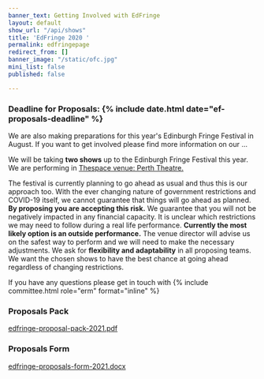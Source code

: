 ```yaml
---
banner_text: Getting Involved with EdFringe
layout: default
show_url: "/api/shows"
title: 'EdFringe 2020 '
permalink: edfringepage
redirect_from: []
banner_image: "/static/ofc.jpg"
mini_list: false
published: false

---
```

### **Deadline for Proposals: {% include date.html date="ef-proposals-deadline" %}**

We are also making preparations for this year's Edinburgh Fringe Festival in August. If you want to get involved please find more information on our ...

We will be taking **two shows** up to the Edinburgh Fringe Festival this year. We are performing in [Thespace venue: Perth Theatre.](https://www.thespaceuk.com/venue-specifications/thespace-on-north-bridge-perth/ "Thespace venue: Perth Theatre")

The festival is currently planning to go ahead as usual and thus this is our approach too. With the ever changing nature of government restrictions and COVID-19 itself, we cannot guarantee that things will go ahead as planned. **By proposing you are accepting this risk.** We guarantee that you will not be negatively impacted in any financial capacity. It is unclear which restrictions we may need to follow during a real life performance. **Currently the most likely option is an outside performance.** The venue director will advise us on the safest way to perform and we will need to make the necessary adjustments. We ask for **flexibility and adaptability** in all proposing teams. We want the chosen shows to have the best chance at going ahead regardless of changing restrictions.

If you have any questions please get in touch with {% include committee.html role="erm" format="inline" %}

### Proposals Pack

[edfringe-proposal-pack-2021.pdf](/static/edfringe-proposal-pack-2021.pdf "edfringe-proposal-pack-2021.pdf")

### Proposals Form

[edfringe-proposals-form-2021.docx](/static/edfringe-proposals-form-2021.docx "edfringe-proposals-form-2021.docx")